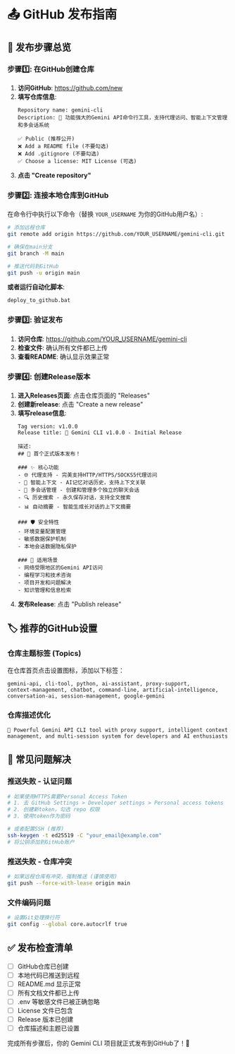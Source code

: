 # 📤 GitHub 发布指南

## 🎯 发布步骤总览

### 步骤1️⃣: 在GitHub创建仓库

1. **访问GitHub**: https://github.com/new
2. **填写仓库信息**:
   ```
   Repository name: gemini-cli
   Description: 🤖 功能强大的Gemini API命令行工具，支持代理访问、智能上下文管理和多会话系统
   
   ✅ Public (推荐公开)
   ❌ Add a README file (不要勾选)
   ❌ Add .gitignore (不要勾选)
   ✅ Choose a license: MIT License (可选)
   ```
3. **点击 "Create repository"**

### 步骤2️⃣: 连接本地仓库到GitHub

在命令行中执行以下命令（替换 `YOUR_USERNAME` 为你的GitHub用户名）:

```bash
# 添加远程仓库
git remote add origin https://github.com/YOUR_USERNAME/gemini-cli.git

# 确保在main分支
git branch -M main

# 推送代码到GitHub
git push -u origin main
```

**或者运行自动化脚本**:
```bash
deploy_to_github.bat
```

### 步骤3️⃣: 验证发布

1. **访问仓库**: https://github.com/YOUR_USERNAME/gemini-cli
2. **检查文件**: 确认所有文件都已上传
3. **查看README**: 确认显示效果正常

### 步骤4️⃣: 创建Release版本

1. **进入Releases页面**: 点击仓库页面的 "Releases"
2. **创建新release**: 点击 "Create a new release"
3. **填写release信息**:
   ```
   Tag version: v1.0.0
   Release title: 🚀 Gemini CLI v1.0.0 - Initial Release
   
   描述:
   ## 🎉 首个正式版本发布！
   
   ### ✨ 核心功能
   - 🌐 代理支持 - 完美支持HTTP/HTTPS/SOCKS5代理访问
   - 🧠 智能上下文 - AI记忆对话历史，支持上下文关联
   - 📁 多会话管理 - 创建和管理多个独立的聊天会话
   - 🔍 历史搜索 - 永久保存对话，支持全文搜索
   - 📊 自动摘要 - 智能生成长对话的上下文摘要
   
   ### 🛡️ 安全特性
   - 环境变量配置管理
   - 敏感数据保护机制
   - 本地会话数据隐私保护
   
   ### 🎯 适用场景
   - 网络受限地区的Gemini API访问
   - 编程学习和技术咨询
   - 项目开发和问题解决
   - 知识管理和信息检索
   ```
4. **发布Release**: 点击 "Publish release"

## 🏷️ 推荐的GitHub设置

### 仓库主题标签 (Topics)
在仓库首页点击设置图标，添加以下标签：
```
gemini-api, cli-tool, python, ai-assistant, proxy-support, 
context-management, chatbot, command-line, artificial-intelligence,
conversation-ai, session-management, google-gemini
```

### 仓库描述优化
```
🤖 Powerful Gemini API CLI tool with proxy support, intelligent context management, and multi-session system for developers and AI enthusiasts
```

## 🚨 常见问题解决

### 推送失败 - 认证问题
```bash
# 如果使用HTTPS需要Personal Access Token
# 1. 去 GitHub Settings > Developer settings > Personal access tokens
# 2. 创建新token，勾选 repo 权限
# 3. 使用token作为密码

# 或者配置SSH (推荐)
ssh-keygen -t ed25519 -C "your_email@example.com"
# 将公钥添加到GitHub账户
```

### 推送失败 - 仓库冲突
```bash
# 如果远程仓库有冲突，强制推送 (谨慎使用)
git push --force-with-lease origin main
```

### 文件编码问题
```bash
# 设置Git处理换行符
git config --global core.autocrlf true
```

## ✅ 发布检查清单

- [ ] GitHub仓库已创建
- [ ] 本地代码已推送到远程
- [ ] README.md 显示正常  
- [ ] 所有文档文件都已上传
- [ ] .env 等敏感文件已被正确忽略
- [ ] License 文件已包含
- [ ] Release 版本已创建
- [ ] 仓库描述和主题已设置

完成所有步骤后，你的 Gemini CLI 项目就正式发布到GitHub了！🎉